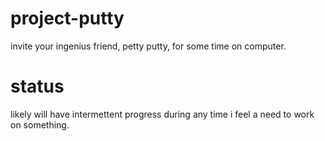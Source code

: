 # project-putty
invite your ingenius friend, petty putty, for some time on computer.

# status
likely will have intermettent progress during any time i feel a need to work on something. 
